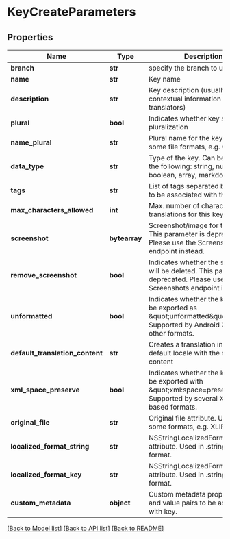 # KeyCreateParameters

## Properties
Name | Type | Description | Notes
------------ | ------------- | ------------- | -------------
**branch** | **str** | specify the branch to use | [optional] 
**name** | **str** | Key name | [optional] 
**description** | **str** | Key description (usually includes contextual information for translators) | [optional] 
**plural** | **bool** | Indicates whether key supports pluralization | [optional] 
**name_plural** | **str** | Plural name for the key (used in some file formats, e.g. Gettext) | [optional] 
**data_type** | **str** | Type of the key. Can be one of the following: string, number, boolean, array, markdown. | [optional] 
**tags** | **str** | List of tags separated by comma to be associated with the key. | [optional] 
**max_characters_allowed** | **int** | Max. number of characters translations for this key can have. | [optional] 
**screenshot** | **bytearray** | Screenshot/image for the key. This parameter is deprecated. Please use the Screenshots endpoint instead. | [optional] 
**remove_screenshot** | **bool** | Indicates whether the screenshot will be deleted. This parameter is deprecated. Please use the Screenshots endpoint instead. | [optional] 
**unformatted** | **bool** | Indicates whether the key should be exported as \&quot;unformatted\&quot;. Supported by Android XML and other formats. | [optional] 
**default_translation_content** | **str** | Creates a translation in the default locale with the specified content | [optional] 
**xml_space_preserve** | **bool** | Indicates whether the key should be exported with \&quot;xml:space&#x3D;preserve\&quot;. Supported by several XML-based formats. | [optional] 
**original_file** | **str** | Original file attribute. Used in some formats, e.g. XLIFF. | [optional] 
**localized_format_string** | **str** | NSStringLocalizedFormatKey attribute. Used in .stringsdict format. | [optional] 
**localized_format_key** | **str** | NSStringLocalizedFormatKey attribute. Used in .stringsdict format. | [optional] 
**custom_metadata** | **object** | Custom metadata property name and value pairs to be associated with key. | [optional] 

[[Back to Model list]](../README.md#documentation-for-models) [[Back to API list]](../README.md#documentation-for-api-endpoints) [[Back to README]](../README.md)


